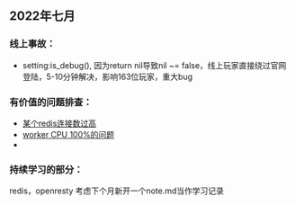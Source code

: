 ## 2022年七月

### 线上事故：

- setting:is_debug(), 因为return nil导致nil ~= false，线上玩家直接绕过官网登陆，5-10分钟解决，影响163位玩家，重大bug

### 有价值的问题排查：

- [某个redis连接数过高](main.md)
- [worker CPU 100%的问题](main.md)
- 
### 持续学习的部分：
redis，openresty
考虑下个月新开一个note.md当作学习记录

